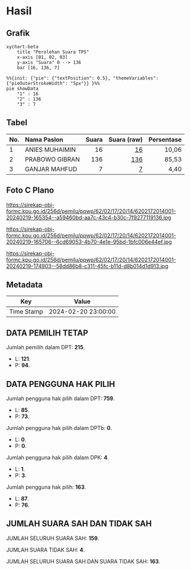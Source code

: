 # Hasil

## Grafik

```mermaid
xychart-beta
    title "Perolehan Suara TPS"
    x-axis [01, 02, 03]
    y-axis "Suara" 0 --> 136
    bar [16, 136, 7]
```

```mermaid
%%{init: {"pie": {"textPosition": 0.5}, "themeVariables": {"pieOuterStrokeWidth": "5px"}} }%%
pie showData
    "1" : 16
    "2" : 136
    "3" : 7
```

## Tabel

| No. | Nama Paslon    | Suara | Suara (raw) | Persentase |
|:--- |:-------------- | -----:| -----------:| ----------:|
| 1   | ANIES MUHAIMIN | 16    | [16][p-1]   | 10,06      |
| 2   | PRABOWO GIBRAN | 136   | [136][p-2]  | 85,53      |
| 3   | GANJAR MAHFUD  | 7     | [7][p-3]    | 4,40       |


[p-1]: https://github.com/gigit-pemilu/pemilu-2024-62-kalimantan-tengah/blob/main/pilpres/hitung-suara/sub/62-kalimantan-tengah/sub/02-kotawaringin-timur/sub/17-telaga-antang/sub/2014-rantau-sawang/sub/001-tps/sub/paslon-1.txt
[p-2]: https://github.com/gigit-pemilu/pemilu-2024-62-kalimantan-tengah/blob/main/pilpres/hitung-suara/sub/62-kalimantan-tengah/sub/02-kotawaringin-timur/sub/17-telaga-antang/sub/2014-rantau-sawang/sub/001-tps/sub/paslon-2.txt
[p-3]: https://github.com/gigit-pemilu/pemilu-2024-62-kalimantan-tengah/blob/main/pilpres/hitung-suara/sub/62-kalimantan-tengah/sub/02-kotawaringin-timur/sub/17-telaga-antang/sub/2014-rantau-sawang/sub/001-tps/sub/paslon-3.txt

## Foto C Plano

https://sirekap-obj-formc.kpu.go.id/256d/pemilu/ppwp/62/02/17/20/14/6202172014001-20240219-165354--a59460bd-aa7c-43c4-b30c-7f9277119136.jpg

https://sirekap-obj-formc.kpu.go.id/256d/pemilu/ppwp/62/02/17/20/14/6202172014001-20240219-165706--6cd69053-4b70-4e1e-95bd-1bfc006e44ef.jpg

https://sirekap-obj-formc.kpu.go.id/256d/pemilu/ppwp/62/02/17/20/14/6202172014001-20240219-174903--58dd86b8-c311-45fc-b11d-d8b014d1d913.jpg


## Metadata

| Key        | Value               |
| ---------- | ------------------- |
| Time Stamp | 2024-02-20 23:00:00 |


## DATA PEMILIH TETAP

Jumlah pemilih dalam DPT: **215**.
 * L: **121**.
 * P: **94**.

## DATA PENGGUNA HAK PILIH

Jumlah pengguna hak pilih dalam DPT: **759**.
 * L: **85**.
 * P: **73**.

Jumlah pengguna hak pilih dalam DPTb: **0**.
 * L: **0**.
 * P: **0**.

Jumlah pengguna hak pilih dalam DPK: **4**.
 * L: **1**.
 * P: **3**.

Jumlah pengguna hak pilih: **163**.
 * L: **87**.
 * P: **76**.

## JUMLAH SUARA SAH DAN TIDAK SAH

JUMLAH SELURUH SUARA SAH: **159**.

JUMLAH SUARA TIDAK SAH: **4**.

JUMLAH SELURUH SUARA SAH DAN SUARA TIDAK SAH: **163**.



